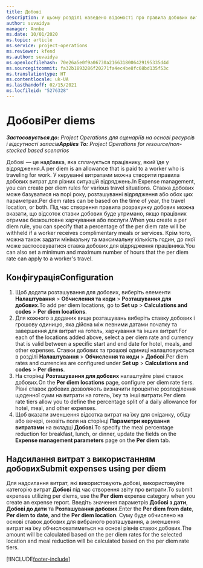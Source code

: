 ```yaml
---
title: Добові
description: У цьому розділі наведено відомості про правила добових витрат, що використовуються в керуванні витратами.
author: suvaidya
manager: Annbe
ms.date: 10/01/2020
ms.topic: article
ms.service: project-operations
ms.reviewer: kfend
ms.author: suvaidya
ms.openlocfilehash: 70e26a5e0f9a06730a2166318006429195335d4d
ms.sourcegitcommit: fa32b1893286f20271fa4ec4be8fc68bd135f53c
ms.translationtype: HT
ms.contentlocale: uk-UA
ms.lasthandoff: 02/15/2021
ms.locfileid: "5276328"
---
```

# <a name="per-diems"></a><span data-ttu-id="06ae3-103">Добові</span><span class="sxs-lookup"><span data-stu-id="06ae3-103">Per diems</span></span>

<span data-ttu-id="06ae3-104">_**Застосовується до:** Project Operations для сценаріїв на основі ресурсів і відсутності запасів_</span><span class="sxs-lookup"><span data-stu-id="06ae3-104">_**Applies To:** Project Operations for resource/non-stocked based scenarios_</span></span>


<span data-ttu-id="06ae3-105">Добові — це надбавка, яка сплачується працівнику, який їде у відрядження.</span><span class="sxs-lookup"><span data-stu-id="06ae3-105">A per diem is an allowance that is paid to a worker who is traveling for work.</span></span> <span data-ttu-id="06ae3-106">У керуванні витратами можна створити правила добових витрат для різних ситуацій відряджень.</span><span class="sxs-lookup"><span data-stu-id="06ae3-106">In Expense management, you can create per diem rules for  various travel situations.</span></span> <span data-ttu-id="06ae3-107">Ставка добових може базуватися на порі року, розташуванні відрядження або обох цих параметрах.</span><span class="sxs-lookup"><span data-stu-id="06ae3-107">Per diem rates can be based on the time of year, the travel location, or both.</span></span> <span data-ttu-id="06ae3-108">Під час створення правила розрахунку добових можна вказати, що відсоток ставки добових буде утримано, якщо працівник отримає безкоштовне харчування або послуги.</span><span class="sxs-lookup"><span data-stu-id="06ae3-108">When you create a per diem  rule, you can specify that a percentage of the per diem rate will be withheld if a worker receives complimentary meals or services.</span></span> <span data-ttu-id="06ae3-109">Крім того, можна також задати мінімальну та максимальну кількість годин, до якої може застосовуватися ставка добових для відрядження працівника.</span><span class="sxs-lookup"><span data-stu-id="06ae3-109">You can also set a minimum and maximum number of hours that the per diem rate can apply to a worker's travel.</span></span>

## <a name="configuration"></a><span data-ttu-id="06ae3-110">Конфігурація</span><span class="sxs-lookup"><span data-stu-id="06ae3-110">Configuration</span></span> 

1. <span data-ttu-id="06ae3-111">Щоб додати розташування для добових, виберіть елементи **Налаштування** > **Обчислення та коди** > **Розташування для добових**.</span><span class="sxs-lookup"><span data-stu-id="06ae3-111">To add per diem locations, go to **Set up** > **Calculations and codes** > **Per diem locations**.</span></span>
2. <span data-ttu-id="06ae3-112">Для кожного з доданих вище розташувань виберіть ставку добових і грошову одиницю, яка дійсна між певними датами початку та завершення для витрат на готель, харчування та інших витрат.</span><span class="sxs-lookup"><span data-stu-id="06ae3-112">For each of the locations added above, select a per diem rate and currency that is valid between a specific start and end date for hotel, meals, and other expenses.</span></span> <span data-ttu-id="06ae3-113">Ставки добових та грошові одиниці налаштовуються в розділі **Налаштування** > **Обчислення та коди** > **Добові**.</span><span class="sxs-lookup"><span data-stu-id="06ae3-113">Per diem rates and currencies are configured under **Set up** > **Calculations and codes** > **Per diems**.</span></span>
3. <span data-ttu-id="06ae3-114">На сторінці **Розташування для добових** налаштуйте рівні ставок добових.</span><span class="sxs-lookup"><span data-stu-id="06ae3-114">On the **Per diem locations** page, configure per diem rate tiers.</span></span> <span data-ttu-id="06ae3-115">Рівні ставок добових дозволяють визначити процентне розподілення щоденної суми на витрати на готель, їжу та інші витрати.</span><span class="sxs-lookup"><span data-stu-id="06ae3-115">Per diem rate tiers allow you to define the percentage split of a daily allowance for hotel, meal, and other expenses.</span></span> 
4. <span data-ttu-id="06ae3-116">Щоб вказати зменшення відсотка витрат на їжу для сніданку, обіду або вечері, оновіть поля на сторінці **Параметри керування витратами** на вкладці **Добові**.</span><span class="sxs-lookup"><span data-stu-id="06ae3-116">To specify the meal percentage reduction for breakfast, lunch, or dinner, update the fields on the **Expense management parameters** page on the **Per diem** tab.</span></span> 
    
## <a name="submit-expenses-using-per-diem"></a><span data-ttu-id="06ae3-117">Надсилання витрат з використанням добових</span><span class="sxs-lookup"><span data-stu-id="06ae3-117">Submit expenses using per diem</span></span>
<span data-ttu-id="06ae3-118">Для надсилання витрат, які використовують добові, використовуйте категорію витрат **Добові** під час створення звіту про витрати.</span><span class="sxs-lookup"><span data-stu-id="06ae3-118">To submit expenses utilizing per diems, use the **Per diem** expense category when you create an expense report.</span></span> <span data-ttu-id="06ae3-119">Введіть значення параметрів **Добові з дати**, **Добові до дати** та **Розташування добових**.</span><span class="sxs-lookup"><span data-stu-id="06ae3-119">Enter the **Per diem from date**, **Per diem to date**,  and the **Per diem location**.</span></span> <span data-ttu-id="06ae3-120">Суму буде обчислено на основі ставок добових для вибраного розташування, а зменшення витрат на їжу обчислюватиметься на основі рівнів ставок добових.</span><span class="sxs-lookup"><span data-stu-id="06ae3-120">The amount will be calculated based on the per diem rates for the selected location and meal reduction will be calculated based on the per diem rate tiers.</span></span>


[!INCLUDE[footer-include](../includes/footer-banner.md)]